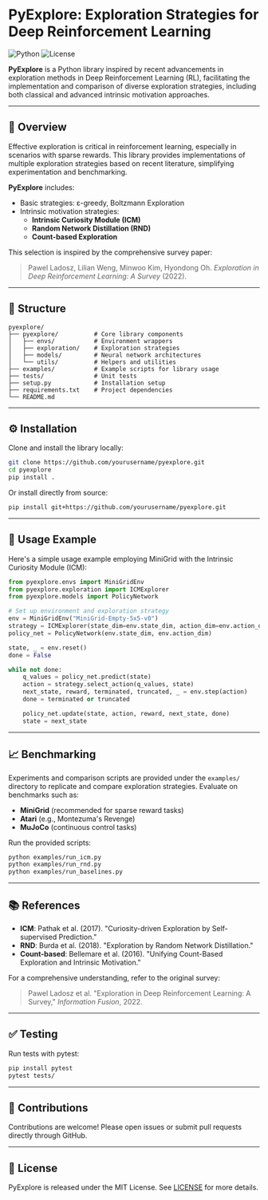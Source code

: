 # PyExplore: Exploration Strategies for Deep Reinforcement Learning

![Python](https://img.shields.io/badge/python-3.8%2B-blue.svg) ![License](https://img.shields.io/badge/license-MIT-green.svg)

**PyExplore** is a Python library inspired by recent advancements in exploration methods in Deep Reinforcement Learning (RL), facilitating the implementation and comparison of diverse exploration strategies, including both classical and advanced intrinsic motivation approaches.

---

## 🚀 Overview

Effective exploration is critical in reinforcement learning, especially in scenarios with sparse rewards. This library provides implementations of multiple exploration strategies based on recent literature, simplifying experimentation and benchmarking.

**PyExplore** includes:
- Basic strategies: ε-greedy, Boltzmann Exploration
- Intrinsic motivation strategies:
  - **Intrinsic Curiosity Module (ICM)**
  - **Random Network Distillation (RND)**
  - **Count-based Exploration**

This selection is inspired by the comprehensive survey paper:  
> Pawel Ladosz, Lilian Weng, Minwoo Kim, Hyondong Oh. *Exploration in Deep Reinforcement Learning: A Survey* (2022).

---

## 📂 Structure

```
pyexplore/
├── pyexplore/          # Core library components
│   ├── envs/           # Environment wrappers
│   ├── exploration/    # Exploration strategies
│   ├── models/         # Neural network architectures
│   └── utils/          # Helpers and utilities
├── examples/           # Example scripts for library usage
├── tests/              # Unit tests
├── setup.py            # Installation setup
├── requirements.txt    # Project dependencies
└── README.md
```

---

## ⚙️ Installation

Clone and install the library locally:

```bash
git clone https://github.com/yourusername/pyexplore.git
cd pyexplore
pip install .
```

Or install directly from source:

```bash
pip install git+https://github.com/yourusername/pyexplore.git
```

---

## 🎯 Usage Example

Here's a simple usage example employing MiniGrid with the Intrinsic Curiosity Module (ICM):

```python
from pyexplore.envs import MiniGridEnv
from pyexplore.exploration import ICMExplorer
from pyexplore.models import PolicyNetwork

# Set up environment and exploration strategy
env = MiniGridEnv("MiniGrid-Empty-5x5-v0")
strategy = ICMExplorer(state_dim=env.state_dim, action_dim=env.action_dim)
policy_net = PolicyNetwork(env.state_dim, env.action_dim)

state, _ = env.reset()
done = False

while not done:
    q_values = policy_net.predict(state)
    action = strategy.select_action(q_values, state)
    next_state, reward, terminated, truncated, _ = env.step(action)
    done = terminated or truncated

    policy_net.update(state, action, reward, next_state, done)
    state = next_state
```

---

## 📈 Benchmarking

Experiments and comparison scripts are provided under the `examples/` directory to replicate and compare exploration strategies. Evaluate on benchmarks such as:
- **MiniGrid** (recommended for sparse reward tasks)
- **Atari** (e.g., Montezuma's Revenge)
- **MuJoCo** (continuous control tasks)

Run the provided scripts:

```bash
python examples/run_icm.py
python examples/run_rnd.py
python examples/run_baselines.py
```

---

## 📚 References

- **ICM**: Pathak et al. (2017). "Curiosity-driven Exploration by Self-supervised Prediction."
- **RND**: Burda et al. (2018). "Exploration by Random Network Distillation."
- **Count-based**: Bellemare et al. (2016). "Unifying Count-Based Exploration and Intrinsic Motivation."

For a comprehensive understanding, refer to the original survey:

> Pawel Ladosz et al. "Exploration in Deep Reinforcement Learning: A Survey," *Information Fusion*, 2022.

---

## ✅ Testing

Run tests with pytest:

```bash
pip install pytest
pytest tests/
```

---

## 🤝 Contributions

Contributions are welcome! Please open issues or submit pull requests directly through GitHub.

---

## 📜 License

PyExplore is released under the MIT License. See [LICENSE](LICENSE) for more details.


